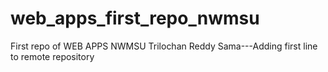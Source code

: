 # web_apps_first_repo_nwmsu
First repo of WEB APPS NWMSU
Trilochan Reddy Sama---Adding first line to remote repository
